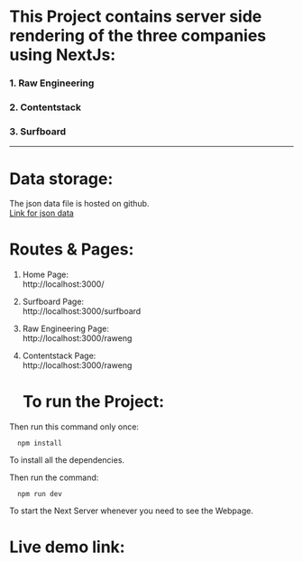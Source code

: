 # This Project contains server side rendering of the three companies using NextJs:

### 1. Raw Engineering

### 2. Contentstack

### 3. Surfboard

---

# Data storage:

The json data file is hosted on github.\
[Link for json data](https://panditaditi07.github.io/SSRData/)

# Routes & Pages:

1. Home Page: \
   http://localhost:3000/

2. Surfboard Page: \
   http://localhost:3000/surfboard

3. Raw Engineering Page: \
   http://localhost:3000/raweng

4. Contentstack Page: \
   http://localhost:3000/raweng

   # To run the Project:

Then run this command only once:

      npm install

To install all the dependencies.

Then run the command:

      npm run dev

To start the Next Server whenever you need to see the Webpage.

# Live demo link:

